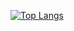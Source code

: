[![Top Langs](https://github-readme-stats.vercel.app/api/top-langs/?username=romashkoyp)](https://github.com/romashkoyp/github-readme-stats)
